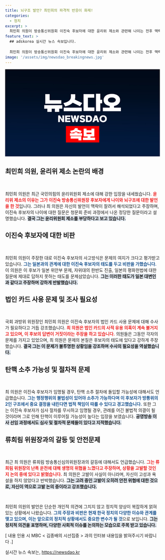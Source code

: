 ```yaml
---
title: 뇌구조 발언? 최민희의 파격적 반응이 화제!
categories:
  - 정치
excerpt: >
  최민희 의원이 방송통신위원회 이진숙 후보자에 대한 윤리위 제소와 관련해 나이는 전후 맥락이 다르다며 반박, 뇌구조 발언은 은유라고 주장했다. 최근 논란이 되고 있는 법인카드 사용과 인사 문제에 대해서도 수사 필요성을 강조하며 정치적 압박을 받는 상황을 호소했다.
feature_text: >
  ## adskorea 실시간 뉴스 속보입니다.

  최민희 의원이 방송통신위원회 이진숙 후보자에 대한 윤리위 제소와 관련해 나이는 전후 맥락이 다르다며 반박, 뇌구조 발언은 은유라고 주장했다. 최근 논란이 되고 있는 법인카드 사용과 인사 문제에 대해서도 수사 필요성을 강조하며 정치적 압박을 받는 상황을 호소했다.
image: '/assets/img/newsdao_breakingnews.jpg'
---
```


<p><img src="/assets/img/newsdao_breakingnews.jpg" alt="adskorea 속보" /></p>

<h2 data-ke-size="size26">최민희 의원, 윤리위 제소 논란의 배경</h2>

<p data-ke-size="size16">&nbsp;</p>  

<p>최민희 의원은 최근 국민의힘의 윤리위원회 제소에 대해 강한 입장을 내세웠습니다. <b><span style="color: #ee2323;">윤리위 제소의 이유는 그가 이진숙 방송통신위원장 후보자에게 나이와 뇌구조에 대한 발언을 한 것</span></b>입니다. 그러나 최 의원은 자신의 발언이 맥락이 잘려서 해석되었다고 주장하며, 이진숙 후보자의 나이에 대한 질문은 청문회 준비 과정에서 나온 정당한 질문이라고 설명했습니다. <b><span style="background-color: #21538527;">결국 그는 윤리위원회 제소를 부당하다고 보고 있습니다.</span></b></p>

<h2 data-ke-size="size26">이진숙 후보자에 대한 비판</h2>

<p data-ke-size="size16">&nbsp;</p>  

<p>최민희 의원이 주장한 대로 이진숙 후보자의 사고방식은 문제의 여지가 크다고 평가받고 있습니다. <b><span style="color: #1a5490;">그는 일본과의 관계에 대한 이진숙 후보자의 태도를 두고 비판을 가했습니다.</span></b> 이 의원은 이 후보가 일본 위안부 문제, 자위대의 한반도 진출, 일본의 평화헌법에 대한 질문에 제대로 답하지 못하는 태도를 문제삼았습니다. <b><span style="background-color: #21538527;">그는 이러한 태도가 일본 대변인과 같다고 주장하며 강하게 반발했습니다.</span></b></p>

<h2 data-ke-size="size26">법인 카드 사용 문제 및 조사 필요성</h2>

<p data-ke-size="size16">&nbsp;</p>  

<p>국회 과방위 위원장인 최민희 의원은 이진숙 후보자의 법인 카드 사용 문제에 대해 수사가 필요하다고 거듭 강조했습니다. <b><span style="color: #ee2323;">최 의원은 법인 카드의 사적 유용 의혹이 계속 불거지고 있으며, 이 후보의 답변이 거짓이라는 주장을 하고 있습니다.</span></b> 의원들은 그동안 각자의 문제를 가지고 있었으며, 최 의원은 문제의 본질은 후보자의 태도에 있다고 강하게 주장했습니다. <b><span style="background-color: #21538527;">결국 그는 이 문제가 불투명한 상황임을 강조하며 수사의 필요성을 역설했습니다.</span></b></p>

<h2 data-ke-size="size26">탄핵 소추 가능성 및 절차적 문제</h2>

<p data-ke-size="size16">&nbsp;</p>  

<p>최 의원은 이진숙 후보자가 임명될 경우, 탄핵 소추 절차에 돌입할 가능성에 대해서도 언급했습니다. <b><span style="color: #1a5490;">그는 행정행위의 불법성이 있어야 소추가 가능하다며 이 후보자가 방통위의 2인 구조에서 중요 결정을 내린다면 법적 책임이 따를 수 있다고 경고했습니다.</span></b> 또한 그는 이진숙 후보자가 심사 절차를 무시하고 임명될 경우, 관례를 어긴 불법적 의결이 될 것이라며 그로 인해 탄핵이 이루어질 가능성이 높다는 입장을 보였습니다. <b><span style="background-color: #21538527;">공영방송 이사 선임 과정에서도 심사 및 절차적 문제들이 있다고 지적했습니다.</span></b></p>

<h2 data-ke-size="size26">류희림 위원장과의 갈등 및 안전문제</h2>

<p data-ke-size="size16">&nbsp;</p>  

<p>최근 최 의원은 류희림 방송통신심의위원장과의 갈등에 대해서도 언급했습니다. <b><span style="color: #ee2323;">그는 류희림 위원장의 난폭 운전에 대해 생명의 위협을 느꼈다고 주장하며, 상황을 고발할 것인지 논의 중에 있다고 밝혔습니다.</span></b> 최 의원은 고발이 사실이 아니라며, 자신이 고성과 욕설을 하지 않았다고 반박했습니다. <b><span style="background-color: #21538527;">그는 고려 중인 고발이 오히려 안전 위협에 대한 것으로, 자신이 역으로 고발 논의 중이라고 강조했습니다.</span></b></p>

<p data-ke-size="size16">&nbsp;</p> 

<p>최민희 의원의 발언은 단순한 개인적 의견에 그치지 않고 정치적 양상이 복잡하게 얽혀 있는 상황에서 나왔습니다. <b><span style="color: #1a5490;">그의 주장과 비판은 현재 한국 정치의 다양한 이슈와 관계를 맺고 있으며, 이는 앞으로의 정치적 상황에서도 중요한 변수가 될 것</span></b>으로 보입니다. <b><span style="background-color: #21538527;">그는 정치적 의견을 표명하며, 다양한 사회적 이슈를 논의하는 모습으로 주목 받고 있습니다.</span></b> </p>

<p>[ 내용 인용 시 MBC &lt; 김종배의 시선집중 &gt; 과의 인터뷰 내용임을 밝혀주시기 바랍니다 .]</p>
실시간 뉴스 속보는, <a href="https://newsdao.kr" rel="dofollow">https://newsdao.kr</a>


